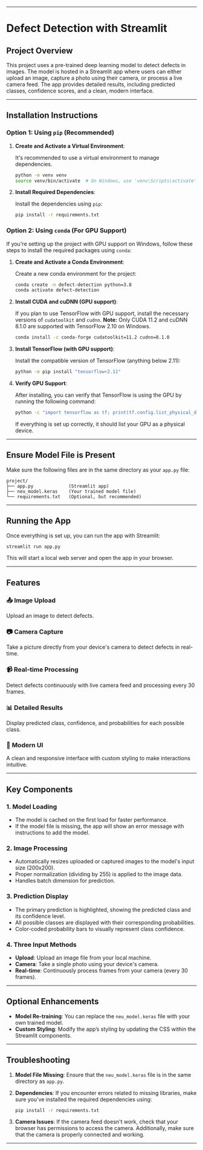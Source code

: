

---

# Defect Detection with Streamlit

## Project Overview

This project uses a pre-trained deep learning model to detect defects in images. The model is hosted in a Streamlit app where users can either upload an image, capture a photo using their camera, or process a live camera feed. The app provides detailed results, including predicted classes, confidence scores, and a clean, modern interface.

---

## Installation Instructions

### Option 1: Using `pip` (Recommended)

1. **Create and Activate a Virtual Environment**:

   It's recommended to use a virtual environment to manage dependencies.

   ```bash
   python -m venv venv
   source venv/bin/activate  # On Windows, use 'venv\Scripts\activate'
   ```

2. **Install Required Dependencies**:

   Install the dependencies using `pip`:

   ```bash
   pip install -r requirements.txt
   ```

### Option 2: Using `conda` (For GPU Support)

If you're setting up the project with GPU support on Windows, follow these steps to install the required packages using `conda`:

1. **Create and Activate a Conda Environment**:

   Create a new conda environment for the project:

   ```bash
   conda create -n defect-detection python=3.8
   conda activate defect-detection
   ```

2. **Install CUDA and cuDNN (GPU support)**:

   If you plan to use TensorFlow with GPU support, install the necessary versions of `cudatoolkit` and `cudnn`. **Note:** Only CUDA 11.2 and cuDNN 8.1.0 are supported with TensorFlow 2.10 on Windows.

   ```bash
   conda install -c conda-forge cudatoolkit=11.2 cudnn=8.1.0
   ```

3. **Install TensorFlow (with GPU support)**:

   Install the compatible version of TensorFlow (anything below 2.11):

   ```bash
   python -m pip install "tensorflow<2.11"
   ```

4. **Verify GPU Support**:

   After installing, you can verify that TensorFlow is using the GPU by running the following command:

   ```bash
   python -c "import tensorflow as tf; print(tf.config.list_physical_devices('GPU'))"
   ```

   If everything is set up correctly, it should list your GPU as a physical device.

---

## Ensure Model File is Present

Make sure the following files are in the same directory as your `app.py` file:

```
project/
├── app.py             (Streamlit app)
├── neu_model.keras    (Your trained model file)
└── requirements.txt   (Optional, but recommended)
```

---

## Running the App

Once everything is set up, you can run the app with Streamlit:

```bash
streamlit run app.py
```

This will start a local web server and open the app in your browser.

---

## Features

### 📤 **Image Upload**

Upload an image to detect defects.

### 📷 **Camera Capture**

Take a picture directly from your device's camera to detect defects in real-time.

### 📹 **Real-time Processing**

Detect defects continuously with live camera feed and processing every 30 frames.

### 📊 **Detailed Results**

Display predicted class, confidence, and probabilities for each possible class.

### 🎨 **Modern UI**

A clean and responsive interface with custom styling to make interactions intuitive.

---

## Key Components

### 1. **Model Loading**

* The model is cached on the first load for faster performance.
* If the model file is missing, the app will show an error message with instructions to add the model.

### 2. **Image Processing**

* Automatically resizes uploaded or captured images to the model's input size (200x200).
* Proper normalization (dividing by 255) is applied to the image data.
* Handles batch dimension for prediction.

### 3. **Prediction Display**

* The primary prediction is highlighted, showing the predicted class and its confidence level.
* All possible classes are displayed with their corresponding probabilities.
* Color-coded probability bars to visually represent class confidence.

### 4. **Three Input Methods**

* **Upload**: Upload an image file from your local machine.
* **Camera**: Take a single photo using your device's camera.
* **Real-time**: Continuously process frames from your camera (every 30 frames).

---

## Optional Enhancements

* **Model Re-training**: You can replace the `neu_model.keras` file with your own trained model.
* **Custom Styling**: Modify the app’s styling by updating the CSS within the Streamlit components.

---

## Troubleshooting

1. **Model File Missing**:
   Ensure that the `neu_model.keras` file is in the same directory as `app.py`.

2. **Dependencies**:
   If you encounter errors related to missing libraries, make sure you’ve installed the required dependencies using:

   ```bash
   pip install -r requirements.txt
   ```

3. **Camera Issues**:
   If the camera feed doesn't work, check that your browser has permissions to access the camera. Additionally, make sure that the camera is properly connected and working.

---
